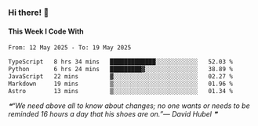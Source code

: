 ### Hi there! 👋

#### This Week I Code With
<!--START_SECTION:waka-->

```txt
From: 12 May 2025 - To: 19 May 2025

TypeScript   8 hrs 34 mins   █████████████░░░░░░░░░░░░   52.03 %
Python       6 hrs 24 mins   █████████▓░░░░░░░░░░░░░░░   38.89 %
JavaScript   22 mins         ▓░░░░░░░░░░░░░░░░░░░░░░░░   02.27 %
Markdown     19 mins         ▒░░░░░░░░░░░░░░░░░░░░░░░░   01.96 %
Astro        13 mins         ▒░░░░░░░░░░░░░░░░░░░░░░░░   01.34 %
```

<!--END_SECTION:waka-->

<!--STARTS_HERE_QUOTE_README-->
<i>❝“We need above all to know about changes; no one wants or needs to be reminded 16 hours a day that his shoes are on.”— David Hubel   ❞</i>
<!--ENDS_HERE_QUOTE_README-->
